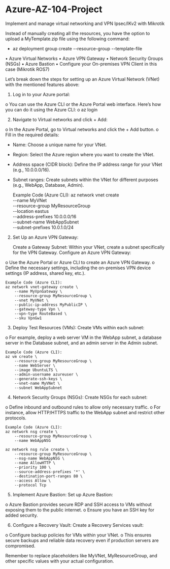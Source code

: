 # Azure-AZ-104-Project
Implement and manage virtual networking and VPN Ipsec/IKv2 with Mikrotik

Instead of manually creating all the resources, you have the option to upload a MyTemplate.zip file using the following command:

- az deployment group create --resource-group <resource-group-name> --template-file <path-to-template>

•	Azure Virtual Networks
•	Azure VPN Gateway
•	Network Security Groups (NSGs)
•	Azure Bastion
•	Configure your On-premises VPN Client in this case (Mikrotik ROS7)

Let’s break down the steps for setting up an Azure Virtual Network (VNet) with the mentioned features above:

1.	Log in to your Azure portal:

o	You can use the Azure CLI or the Azure Portal web interface. Here’s how you can do it using the Azure CLI:
o	az login

2.	Navigate to Virtual networks and click + Add:

o	In the Azure Portal, go to Virtual networks and click the + Add button.
o	Fill in the required details:

- Name: Choose a unique name for your VNet.
- Region: Select the Azure region where you want to create the VNet.
- Address space (CIDR block): Define the IP address range for your VNet (e.g., 10.0.0.0/16).
- Subnet ranges: Create subnets within the VNet for different purposes (e.g., WebApp, Database, Admin).
  
	Example Code (Azure CLI):
	az network vnet create \
	    --name MyVNet \
	    --resource-group MyResourceGroup \
	    --location eastus \
	    --address-prefixes 10.0.0.0/16 \
	    --subnet-name WebAppSubnet \
	    --subnet-prefixes 10.0.1.0/24

2. Set Up an Azure VPN Gateway:

	Create a Gateway Subnet:
	Within your VNet, create a subnet specifically for the VPN Gateway.
	Configure an Azure VPN Gateway:

o	Use the Azure Portal or Azure CLI to create an Azure VPN Gateway.
o	Define the necessary settings, including the on-premises VPN device settings (IP address, shared key, etc.).

	Example Code (Azure CLI):
	az network vnet-gateway create \
	    --name MyVpnGateway \
	    --resource-group MyResourceGroup \
	    --vnet MyVNet \
	    --public-ip-address MyPublicIP \
	    --gateway-type Vpn \
	    --vpn-type RouteBased \
	    --sku VpnGw1
3. Deploy Test Resources (VMs):
	Create VMs within each subnet:

o	For example, deploy a web server VM in the WebApp subnet, a database server in the Database subnet, and an admin server in the Admin subnet.

	Example Code (Azure CLI):
	az vm create \
	    --resource-group MyResourceGroup \
	    --name WebServer \
	    --image UbuntuLTS \
	    --admin-username azureuser \
	    --generate-ssh-keys \
	    --vnet-name MyVNet \
	    --subnet WebAppSubnet
4. Network Security Groups (NSGs):
	Create NSGs for each subnet:

o	Define inbound and outbound rules to allow only necessary traffic.
o	For instance, allow HTTP/HTTPS traffic to the WebApp subnet and restrict other protocols.

	Example Code (Azure CLI):
	az network nsg create \
	    --resource-group MyResourceGroup \
	    --name WebAppNSG
	
	az network nsg rule create \
	    --resource-group MyResourceGroup \
	    --nsg-name WebAppNSG \
	    --name AllowHTTP \
	    --priority 100 \
	    --source-address-prefixes '*' \
	    --destination-port-ranges 80 \
	    --access Allow \
	    --protocol Tcp

5. Implement Azure Bastion:
	Set up Azure Bastion:

o	Azure Bastion provides secure RDP and SSH access to VMs without exposing them to the public internet.
o	Ensure you have an SSH key for added security.

6. Configure a Recovery Vault:
	Create a Recovery Services vault:

o	Configure backup policies for VMs within your VNet.
o	This ensures secure backups and reliable data recovery even if production servers are compromised.

Remember to replace placeholders like MyVNet, MyResourceGroup, and other specific values with your actual configuration.
